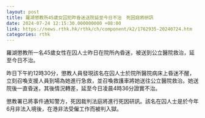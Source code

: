 ```yaml
---
layout: post
title: 羅湖懲教所45歲女囚犯昨昏迷送院延至今日不治　死因庭將研訊
date: 2024-07-24 12:15:30.000000000 +08:00
link: https://news.rthk.hk/rthk/ch/component/k2/1762935-20240724.htm
categories: rthk
---
```


羅湖懲教所一名45歲女性在囚人士昨日在院所內昏迷，被送到公立醫院救治，延至今日不治。

昨日下午約12時30分，懲教人員發現該名在囚人士於院所醫院病床上昏迷不醒，立刻召喚支援人員到場為她進行急救，並召喚救護車將她送往公立醫院救治。她送院後一直昏迷，其後情況轉差，延至今日凌晨4時36分證實不治。

懲教署已將事件通知警方，死因裁判法庭將進行死因研訊。該名在囚人士是於今年6月非法入境後，在港非法受僱工作而被判入獄。
